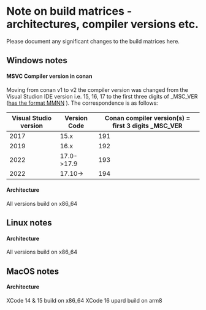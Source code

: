# Note on build matrices - architectures, compiler versions etc.

Please document any significant changes to the build matrices here.

## Windows notes

#### MSVC Compiler version in conan

Moving from conan v1 to v2 the compiler version was changed from the Visual Studion IDE version i.e. 15, 16, 17 to the first three digits of _MSC_VER ([has the format MMNN](https://en.wikipedia.org/wiki/Microsoft_Visual_C%2B%2B#Internal_version_numbering) ). The correspondence is as follows:

Visual Studio version | Version Code | Conan compiler version(s) = first 3 digits _MSC_VER
---|---|---
2017 | 15.x | 191
2019 | 16.x | 192
2022 | 17.0->17.9 | 193
2022 | 17.10-> | 194

#### Architecture

All versions build on x86_64

## Linux notes

#### Architecture

All versions build on x86_64

## MacOS notes

#### Architecture

XCode 14 & 15 build on x86_64
XCode 16 upard build on arm8 